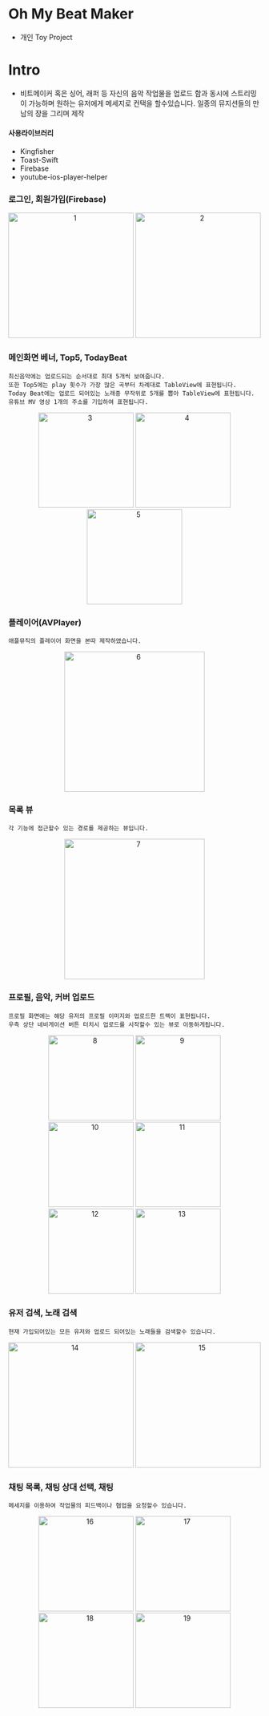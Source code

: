 # Oh My Beat Maker
- 개인 Toy Project

# Intro 
- 비트메이커 혹은 싱어, 래퍼 등 자신의 음악 작업물을 업로드 함과 동시에 스트리밍이 가능하며 원하는 유저에게 메세지로 컨택을 할수있습니다.
일종의 뮤지션들의 만남의 장을 그리며 제작

#### 사용라이브러리
- Kingfisher
- Toast-Swift
- Firebase
- youtube-ios-player-helper

### 로그인, 회원가입(Firebase)
<p align="center">
<img width="250" alt="1" src="https://user-images.githubusercontent.com/63357508/95290829-31a00d00-08a9-11eb-9f39-60cd1caac523.gif">
<img width="250" alt="2" src="https://user-images.githubusercontent.com/63357508/95291096-be4acb00-08a9-11eb-8479-e9e3cdbf78bb.gif">
</p>
  
  
### 메인화면 베너, Top5, TodayBeat
```
최신음악에는 업로드되는 순서대로 최대 5개씩 보여줍니다. 
또한 Top5에는 play 횟수가 가장 많은 곡부터 차례대로 TableView에 표현됩니다. 
Today Beat에는 업로드 되어있는 노래중 무작위로 5개를 뽑아 TableView에 표현됩니다.
유튜브 MV 영상 1개의 주소를 기입하여 표현됩니다.
```

<p align="center">
<img width="190" alt="3" src="https://user-images.githubusercontent.com/63357508/91743608-0a438980-ebf3-11ea-8f83-c5e75e4ce1cc.png">
<img width="190" alt="4" src="https://user-images.githubusercontent.com/63357508/91743698-2d6e3900-ebf3-11ea-8690-fbafb4e73eb9.png">
<img width="190" alt="5" src="https://user-images.githubusercontent.com/63357508/91743712-3232ed00-ebf3-11ea-9fb6-746d4e99f651.png">
</p>
    
### 플레이어(AVPlayer)
```
애플뮤직의 플레이어 화면을 본따 제작하였습니다.
```
<p align="center">
<img width="280" alt="6" src="https://user-images.githubusercontent.com/63357508/95291615-da02a100-08aa-11eb-9425-339e32f6f5c1.gif">
</p>


### 목록 뷰
```
각 기능에 접근할수 있는 경로를 제공하는 뷰입니다.
```
<p align="center">
<img width="280" alt="7" src="https://user-images.githubusercontent.com/63357508/91744392-6824a100-ebf4-11ea-96c7-23341b4cb958.png">
</p>



### 프로필, 음악, 커버 업로드
```
프로필 화면에는 해당 유저의 프로필 이미지와 업로드한 트랙이 표현됩니다.
우측 상단 네비게이션 버튼 터치시 업로드를 시작할수 있는 뷰로 이동하게됩니다.
```
<p align="center">
<img width="170" alt="8" src="https://user-images.githubusercontent.com/63357508/91744406-6ce95500-ebf4-11ea-9858-7d379a723f50.png">
<img width="170" alt="9" src="https://user-images.githubusercontent.com/63357508/91744407-6d81eb80-ebf4-11ea-917a-2775f4576855.png">
<img width="170" alt="10" src="https://user-images.githubusercontent.com/63357508/91744650-c2256680-ebf4-11ea-8c14-7c20d0056091.png">
<img width="170" alt="11" src="https://user-images.githubusercontent.com/63357508/91744667-c782b100-ebf4-11ea-9e97-84bb98677ad1.png">
<img width="170" alt="12" src="https://user-images.githubusercontent.com/63357508/91744671-c81b4780-ebf4-11ea-8efb-b7a2dd812fce.png">
<img width="170" alt="13" src="https://user-images.githubusercontent.com/63357508/91744843-0add1f80-ebf5-11ea-9bc7-de418e4de5f4.png">
</p>

### 유저 검색, 노래 검색
```
현재 가입되어있는 모든 유저와 업로드 되어있는 노래들을 검색할수 있습니다.
```
<p align="center">
<img width="250" alt="14" src="https://user-images.githubusercontent.com/63357508/91744853-0f093d00-ebf5-11ea-8580-e7755ed16c2a.png">
<img width="250" alt="15" src="https://user-images.githubusercontent.com/63357508/91744855-0fa1d380-ebf5-11ea-98ff-51b379325336.png">
</p>

### 채팅 목록, 채팅 상대 선택, 채팅
```
메세지를 이용하여 작업물의 피드백이나 협업을 요청할수 있습니다.
```
<p align="center">
<img width="190" alt="16" src="https://user-images.githubusercontent.com/63357508/91745059-5a235000-ebf5-11ea-967f-c6fc8e2ab771.png">
<img width="190" alt="17" src="https://user-images.githubusercontent.com/63357508/91745069-5d1e4080-ebf5-11ea-8dc0-dbff5a8c04b5.png">
<img width="190" alt="18" src="https://user-images.githubusercontent.com/63357508/91745078-5e4f6d80-ebf5-11ea-993b-f5f7b891d997.png">
<img width="190" alt="19" src="https://user-images.githubusercontent.com/63357508/91745079-5ee80400-ebf5-11ea-810a-15942a79e240.png">
</p>


